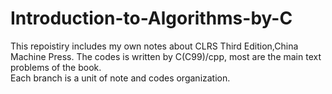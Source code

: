 # Introduction-to-Algorithms-by-C
This repoistiry includes my own notes about CLRS Third Edition,China Machine Press. The codes is written by C(C99)/cpp, most are the main text problems of the book.  
Each branch is a unit of note and codes organization.
 
